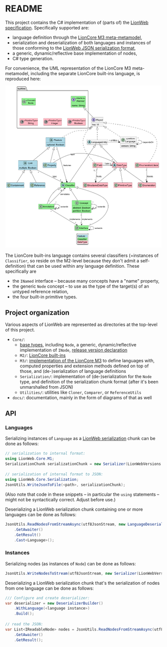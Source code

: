 # README

This project contains the C# implementation of (parts of) the [LionWeb specification](https://lionweb.io/specification/).
Specifically supported are:

* language definition through the [LionCore M3 meta-metamodel](hhttps://lionweb.io/specification/metametamodel/metametamodel.html),
* serialization and deserialization of both languages and instances of those conforming to the [LionWeb JSON serialization format](https://lionweb.io/specification/serialization/serialization.html),
* a generic, dynamic/reflective base implementation of nodes,
* C# type generation.

For convenience, the UML representation of the LionCore M3 meta-metamodel, including the separate LionCore built-ins language, is reproduced here:

![A UML representation of the LionCore M3 meta-metamodel and LionCore built-ins](docs/metametamodel-with-complete-builtins.png)

The LionCore built-ins language contains several classifiers (=instances of `Classifier`, so reside on the M2-level because they don't admit a self-definition) that can be used within any language definition.
These specifically are

* the `INamed` interface – because many concepts have a "name" property,
* the generic `Node` concept – to use as the type of the target(s) of an untyped reference relation,
* the four built-in primitive types.


## Project organization

Various aspects of LionWeb are represented as directories at the top-level of this project.

* `Core/`:
    * [base types](Core/BaseTypes.cs), including `Node`, a generic, dynamic/reflective implementation of `INode`, [release version declaration](Core/LionWebVersions.cs)
    * `M2/`: [LionCore built-ins](Core/M2/IBuiltInsLanguage.cs)
    * `M3/`: [implementation of the LionCore M3](Core/M3/Types.cs) to define languages with, computed properties and extension methods defined on top of those, and (de-)serialization of language definitions
	* `Serialization/`: implementation of (de-)serialization for the `Node` type, and definition of the serialization chunk format (after it's been unmarshalled from JSON)
    * `Utilities/`: utilities like `Cloner`, `Comparer`, or `ReferenceUtils`
* `docs/`: documentation, mainly in the form of diagrams of that as well


## API

### Languages

Serializing instances of `Language` as a [LionWeb serialization](https://lionweb.io/specification/serialization/serialization.html) chunk can be done as follows:

```csharp
// serialization to internal format:
using LionWeb.Core.M1;
SerializationChunk serializationChunk = new Serializer(LionWebVersions.Current).SerializeToChunk(languages);

// serialization of internal format to JSON:
using LionWeb.Core.Serialization;
JsonUtils.WriteJsonToFile(<path>, serializationChunk);
```

(Also note that code in these snippets – in particular the `using` statements – might not be syntactically correct.
 Adjust before use.)

Deserializing a LionWeb serialization chunk containing one or more languages can be done as follows:

```csharp
JsonUtils.ReadNodesFromStreamAsync(utf8JsonStream, new LanguageDeserializer(LionWebVersions.Current))
    .GetAwaiter()
    .GetResult()
    .Cast<Language>();
```


### Instances

Serializing nodes (as instances of `Node`) can be done as follows:

```csharp
JsonUtils.WriteNodesToStream(utf8JsonStream, new Serializer(LionWebVersions.Current), <nodes>)
```

Deserializing a LionWeb serialization chunk that's the serialization of nodes from one language can be done as follows:

```csharp
/// Configure and create deserializer:
var deserializer = new DeserializerBuilder()
    .WithLanguage(<language instance>)
    .Build();

// read the JSON:
var List<IReadableNode> nodes = JsonUtils.ReadNodesFromStreamAsync(utf8JsonStream, deserializer)
    .GetAwaiter()
    .GetResult();
```
